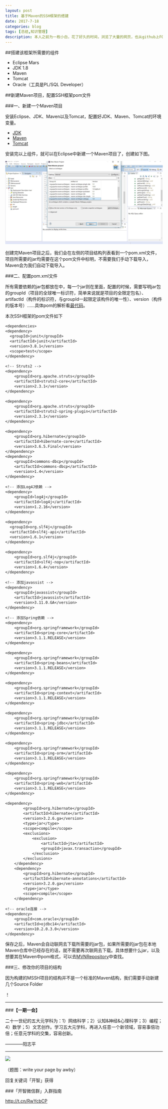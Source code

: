 ```yaml
---
layout: post
title: 基于Maven的SSH框架的搭建
date: 2017-7-18
categories: blog
tags: [总结,知识管理]
description: 本人之前为一枚小白，花了好久的时间，浏览了大量的网页，也从github上FORK了别人了的代码进行观摩，终于自己成功搭建了基于Maven的SSH（Struts2 2.3.1+ Spring 3.1.1.RELEASE+ Hibernate 3.2.6.GA）框架。
---
```


##搭建该框架所需要的组件

* Eclipse Mars
* JDK 1.8
* Maven
* Tomcat
* Oracle（工具是PL/SQL Developer）

##新建Maven项目，配置SSH框架pom文件

###一、新建一个Maven项目

安装Eclipse、JDK、Maven以及Tomcat，配置好JDK、Maven、Tomcat的环境变量。

* [JDK](https://blog.my-eclipse.cn/jdk-install-classpath.html)
* [Maven](http://wiki.jikexueyuan.com/project/maven/environment-setup.html)
* [Tomcat](https://github.com/judasn/Linux-Tutorial/blob/master/Tomcat-Install-And-Settings.md)

安装完以上组件，就可以在Eclipse中新建一个Maven项目了，创建如下图。

![mavenProject.jpg](https://raw.githubusercontent.com/zlchanger/PictureForMarkDown/master/maven_SSH/mavenCreate.JPG)

创建完Maven项目之后，我们会在左侧的项目结构列表看到一个pom.xml文件，项目所需要的jar均需要在这个pom文件中标明，不需要我们手动下载导入，Maven会为我们自动下载导入。

###二、配置pom.xml文件

所有需要依赖的jar包都放在<dependencies/>中，每一个jar则在<dependency/>里面，配置的时候，需要写明jar包的groupId（项目的全球唯一标识符，简单来说就是项目的全限定包名）、artifactId（构件的标识符，与groupId一起限定该构件的唯一性）、version（构件的版本号）……具体pom的解析看[最代码](http://www.zuidaima.com/share/1781583829978112.htm)。

本次SSH框架的pom文件如下

	<dependencies>
    <dependency>
      <groupId>junit</groupId>
      <artifactId>junit</artifactId>
      <version>3.8.1</version>
      <scope>test</scope>
    </dependency>
	
	<!-- Struts2 -->  
    <dependency>  
        <groupId>org.apache.struts</groupId>  
        <artifactId>struts2-core</artifactId>  
        <version>2.3.1</version>  
    </dependency>  
      
    <dependency>  
        <groupId>org.apache.struts</groupId>  
        <artifactId>struts2-spring-plugin</artifactId>  
        <version>2.3.1</version>  
    </dependency> 
    
    <dependency>  
        <groupId>org.hibernate</groupId>  
        <artifactId>hibernate-core</artifactId>  
        <version>3.6.5.Final</version>  
    </dependency>  
    <dependency>  
        <groupId>commons-dbcp</groupId>  
        <artifactId>commons-dbcp</artifactId>  
        <version>1.4</version>  
    </dependency> 
    
    <!-- 添加Log4J依赖 -->  
    <dependency>  
        <groupId>log4j</groupId>  
        <artifactId>log4j</artifactId>  
        <version>1.2.16</version>  
    </dependency>  
      
    <dependency>  
      <groupId>org.slf4j</groupId>  
      <artifactId>slf4j-api</artifactId>  
      <version>1.6.1</version>  
    </dependency>  
      
    <dependency>  
        <groupId>org.slf4j</groupId>  
        <artifactId>slf4j-nop</artifactId>  
        <version>1.6.4</version>  
    </dependency>
    
    <!-- 添加javassist -->  
    <dependency>  
        <groupId>javassist</groupId>  
        <artifactId>javassist</artifactId>  
        <version>3.11.0.GA</version>  
    </dependency>
    
    <!-- 添加Spring依赖 -->  
    <dependency>  
        <groupId>org.springframework</groupId>  
        <artifactId>spring-core</artifactId>  
        <version>3.1.1.RELEASE</version>  
    </dependency>  
      
    <dependency>  
        <groupId>org.springframework</groupId>  
        <artifactId>spring-beans</artifactId>  
        <version>3.1.1.RELEASE</version>  
    </dependency>  
      
    <dependency>  
        <groupId>org.springframework</groupId>  
        <artifactId>spring-context</artifactId>  
        <version>3.1.1.RELEASE</version>  
    </dependency>  
      
    <dependency>  
        <groupId>org.springframework</groupId>  
        <artifactId>spring-jdbc</artifactId>  
        <version>3.1.1.RELEASE</version>  
    </dependency>  
      
    <dependency>  
        <groupId>org.springframework</groupId>  
        <artifactId>spring-orm</artifactId>  
        <version>3.1.1.RELEASE</version>  
    </dependency>  
      
    <dependency>  
        <groupId>org.springframework</groupId>  
        <artifactId>spring-web</artifactId>  
        <version>3.1.1.RELEASE</version>  
    </dependency>
    
    <dependency>
			<groupId>org.hibernate</groupId>
			<artifactId>hibernate</artifactId>
			<version>3.2.6.ga</version>
			<type>jar</type>
			<scope>compile</scope>
			<exclusions>
				<exclusion>
					<artifactId>jta</artifactId>
					<groupId>javax.transaction</groupId>
				</exclusion>
			</exclusions>
		</dependency>
		<dependency>
			<groupId>org.hibernate</groupId>
			<artifactId>hibernate-annotations</artifactId>
			<version>3.2.0.ga</version>
			<type>jar</type>
			<scope>compile</scope>
		</dependency>
		
	<!-- oracle连接 -->
	<dependency>
		<groupId>com.oracle</groupId>
		<artifactId>ojdbc14</artifactId>
		<version>10.2.0.3.0</version>
	</dependency>

保存之后，Maven会自动联网去下载所需要的jar包，如果所需要的jar包在本地Maven仓库中已经存在的话，就不需要再次联网去下载。具体想要什么jar，以及想要其在Maven中pom格式，可以去[MVNRepository](https://mvnrepository.com/)中查找。

###三、修改你的项目的结构

因为构建的MSSH项目的结构并不是一个标准的Maven结构，我们需要手动新建几个Source Folder

！[]()

---

###**【一期一会】**

二十一世纪的五大元学科为：1）网络科学；2）认知&神经&心理科学；3）编程；4）数学；5）文艺创作。学习五大元学科，再进入任意一个新领域，容易事倍功倍；任意元学科的交集，容易创新。

————阳志平

----

![](http://cnfeat.qiniudn.com/signitrue-2015-03-05.png)


（题图：write your page by awby）

回复关键词「开智」获得

###「开智微信群」入群指南

http://t.cn/RwYcbCP












